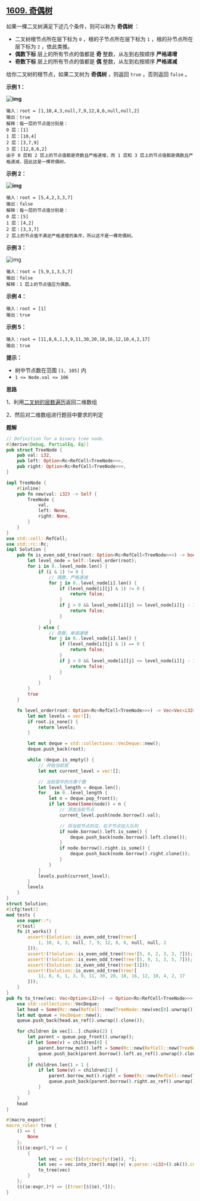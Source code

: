 ## [1609. 奇偶树](https://leetcode.cn/problems/even-odd-tree/)

如果一棵二叉树满足下述几个条件，则可以称为 **奇偶树** ：

- 二叉树根节点所在层下标为 `0` ，根的子节点所在层下标为 `1` ，根的孙节点所在层下标为 `2` ，依此类推。
- **偶数下标** 层上的所有节点的值都是 **奇** 整数，从左到右按顺序 **严格递增**
- **奇数下标** 层上的所有节点的值都是 **偶** 整数，从左到右按顺序 **严格递减**

给你二叉树的根节点，如果二叉树为 **奇偶树** ，则返回 `true` ，否则返回 `false` 。



**示例 1：**

**![img](https://assets.leetcode-cn.com/aliyun-lc-upload/uploads/2020/10/04/sample_1_1966.png)**

```
输入：root = [1,10,4,3,null,7,9,12,8,6,null,null,2]
输出：true
解释：每一层的节点值分别是：
0 层：[1]
1 层：[10,4]
2 层：[3,7,9]
3 层：[12,8,6,2]
由于 0 层和 2 层上的节点值都是奇数且严格递增，而 1 层和 3 层上的节点值都是偶数且严格递减，因此这是一棵奇偶树。
```

**示例 2：**

**![img](https://assets.leetcode-cn.com/aliyun-lc-upload/uploads/2020/10/04/sample_2_1966.png)**

```
输入：root = [5,4,2,3,3,7]
输出：false
解释：每一层的节点值分别是：
0 层：[5]
1 层：[4,2]
2 层：[3,3,7]
2 层上的节点值不满足严格递增的条件，所以这不是一棵奇偶树。
```

**示例 3：**

![img](https://assets.leetcode-cn.com/aliyun-lc-upload/uploads/2020/10/04/sample_1_333_1966.png)

```
输入：root = [5,9,1,3,5,7]
输出：false
解释：1 层上的节点值应为偶数。
```

**示例 4：**

```
输入：root = [1]
输出：true
```

**示例 5：**

```
输入：root = [11,8,6,1,3,9,11,30,20,18,16,12,10,4,2,17]
输出：true
```



**提示：**

- 树中节点数在范围 `[1, 105]` 内
- `1 <= Node.val <= 106`

**思路**

1、利用[二叉树的层数遍历](https://github.com/CusterFun/LeetCode/tree/main/0102-binary-tree-level-order-traversal)返回二维数组

2、然后对二维数组进行题目中要求的判定

**题解**

```rust
// Definition for a binary tree node.
#[derive(Debug, PartialEq, Eq)]
pub struct TreeNode {
    pub val: i32,
    pub left: Option<Rc<RefCell<TreeNode>>>,
    pub right: Option<Rc<RefCell<TreeNode>>>,
}

impl TreeNode {
    #[inline]
    pub fn new(val: i32) -> Self {
        TreeNode {
            val,
            left: None,
            right: None,
        }
    }
}
use std::cell::RefCell;
use std::rc::Rc;
impl Solution {
    pub fn is_even_odd_tree(root: Option<Rc<RefCell<TreeNode>>>) -> bool {
        let level_node = Self::level_order(root);
        for i in 0..level_node.len() {
            if (i & 1) != 0 {
                // 偶数，严格递减
                for j in 0..level_node[i].len() {
                    if (level_node[i][j] & 1) != 0 {
                        return false;
                    }
                    if j > 0 && level_node[i][j] >= level_node[i][j - 1] {
                        return false;
                    }
                }
            } else {
                // 奇数，单调递增
                for j in 0..level_node[i].len() {
                    if (level_node[i][j] & 1) == 0 {
                        return false;
                    }
                    if j > 0 && level_node[i][j] <= level_node[i][j - 1] {
                        return false;
                    }
                }
            }
        }
        true
    }

    fn level_order(root: Option<Rc<RefCell<TreeNode>>>) -> Vec<Vec<i32>> {
        let mut levels = vec![];
        if root.is_none() {
            return levels;
        }

        let mut deque = std::collections::VecDeque::new();
        deque.push_back(root);

        while !deque.is_empty() {
            // 开始当前层
            let mut current_level = vec![];

            // 当前层中的元素个数
            let level_length = deque.len();
            for _ in 0..level_length {
                let n = deque.pop_front();
                if let Some(Some(node)) = n {
                    // 添加当前节点
                    current_level.push(node.borrow().val);

                    // 将当前节点的左、右子节点加入队列
                    if node.borrow().left.is_some() {
                        deque.push_back(node.borrow().left.clone());
                    }
                    if node.borrow().right.is_some() {
                        deque.push_back(node.borrow().right.clone());
                    }
                }
            }
            levels.push(current_level);
        }
        levels
    }
}
struct Solution;
#[cfg(test)]
mod tests {
    use super::*;
    #[test]
    fn it_works() {
        assert!(Solution::is_even_odd_tree(tree![
            1, 10, 4, 3, null, 7, 9, 12, 8, 6, null, null, 2
        ]));
        assert!(!Solution::is_even_odd_tree(tree![5, 4, 2, 3, 3, 7]));
        assert!(!Solution::is_even_odd_tree(tree![5, 9, 1, 3, 5, 7]));
        assert!(Solution::is_even_odd_tree(tree![1]));
        assert!(Solution::is_even_odd_tree(tree![
            11, 8, 6, 1, 3, 9, 11, 30, 20, 18, 16, 12, 10, 4, 2, 17
        ]));
    }
}
pub fn to_tree(vec: Vec<Option<i32>>) -> Option<Rc<RefCell<TreeNode>>> {
    use std::collections::VecDeque;
    let head = Some(Rc::new(RefCell::new(TreeNode::new(vec[0].unwrap()))));
    let mut queue = VecDeque::new();
    queue.push_back(head.as_ref().unwrap().clone());

    for children in vec[1..].chunks(2) {
        let parent = queue.pop_front().unwrap();
        if let Some(v) = children[0] {
            parent.borrow_mut().left = Some(Rc::new(RefCell::new(TreeNode::new(v))));
            queue.push_back(parent.borrow().left.as_ref().unwrap().clone());
        }
        if children.len() > 1 {
            if let Some(v) = children[1] {
                parent.borrow_mut().right = Some(Rc::new(RefCell::new(TreeNode::new(v))));
                queue.push_back(parent.borrow().right.as_ref().unwrap().clone());
            }
        }
    }
    head
}

#[macro_export]
macro_rules! tree {
    () => {
        None
    };
    ($($e:expr),*) => {
        {
            let vec = vec![$(stringify!($e)), *];
            let vec = vec.into_iter().map(|v| v.parse::<i32>().ok()).collect::<Vec<_>>();
            to_tree(vec)
        }
    };
    ($($e:expr,)*) => {(tree![$($e),*])};
}

```

